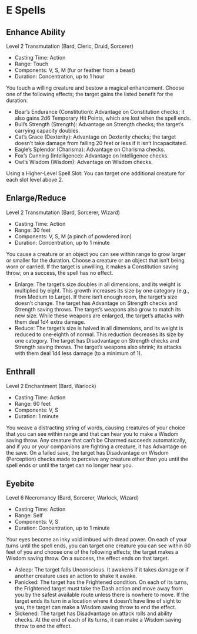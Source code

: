 <!-- Source: docs/srd/SRD_CC_v5.2.1.pdf (E spells) -->

# E Spells

## Enhance Ability
Level 2 Transmutation (Bard, Cleric, Druid, Sorcerer)

- Casting Time: Action
- Range: Touch
- Components: V, S, M (fur or feather from a beast)
- Duration: Concentration, up to 1 hour

You touch a willing creature and bestow a magical enhancement. Choose one of the following effects; the target gains the listed benefit for the duration:
- Bear’s Endurance (Constitution): Advantage on Constitution checks; it also gains 2d6 Temporary Hit Points, which are lost when the spell ends.
- Bull’s Strength (Strength): Advantage on Strength checks; the target’s carrying capacity doubles.
- Cat’s Grace (Dexterity): Advantage on Dexterity checks; the target doesn’t take damage from falling 20 feet or less if it isn’t Incapacitated.
- Eagle’s Splendor (Charisma): Advantage on Charisma checks.
- Fox’s Cunning (Intelligence): Advantage on Intelligence checks.
- Owl’s Wisdom (Wisdom): Advantage on Wisdom checks.

Using a Higher‑Level Spell Slot: You can target one additional creature for each slot level above 2.

## Enlarge/Reduce
Level 2 Transmutation (Bard, Sorcerer, Wizard)

- Casting Time: Action
- Range: 30 feet
- Components: V, S, M (a pinch of powdered iron)
- Duration: Concentration, up to 1 minute

You cause a creature or an object you can see within range to grow larger or smaller for the duration. Choose a creature or an object that isn’t being worn or carried. If the target is unwilling, it makes a Constitution saving throw; on a success, the spell has no effect.
- Enlarge: The target’s size doubles in all dimensions, and its weight is multiplied by eight. This growth increases its size by one category (e.g., from Medium to Large). If there isn’t enough room, the target’s size doesn’t change. The target has Advantage on Strength checks and Strength saving throws. The target’s weapons also grow to match its new size. While these weapons are enlarged, the target’s attacks with them deal 1d4 extra damage.
- Reduce: The target’s size is halved in all dimensions, and its weight is reduced to one‑eighth of normal. This reduction decreases its size by one category. The target has Disadvantage on Strength checks and Strength saving throws. The target’s weapons also shrink; its attacks with them deal 1d4 less damage (to a minimum of 1).

## Enthrall
Level 2 Enchantment (Bard, Warlock)

- Casting Time: Action
- Range: 60 feet
- Components: V, S
- Duration: 1 minute

You weave a distracting string of words, causing creatures of your choice that you can see within range and that can hear you to make a Wisdom saving throw. Any creature that can’t be Charmed succeeds automatically, and if you or your companions are fighting a creature, it has Advantage on the save. On a failed save, the target has Disadvantage on Wisdom (Perception) checks made to perceive any creature other than you until the spell ends or until the target can no longer hear you.

## Eyebite
Level 6 Necromancy (Bard, Sorcerer, Warlock, Wizard)

- Casting Time: Action
- Range: Self
- Components: V, S
- Duration: Concentration, up to 1 minute

Your eyes become an inky void imbued with dread power. On each of your turns until the spell ends, you can target one creature you can see within 60 feet of you and choose one of the following effects; the target makes a Wisdom saving throw. On a success, the effect ends on that target.
- Asleep: The target falls Unconscious. It awakens if it takes damage or if another creature uses an action to shake it awake.
- Panicked: The target has the Frightened condition. On each of its turns, the Frightened target must take the Dash action and move away from you by the safest available route unless there is nowhere to move. If the target ends its turn in a location where it doesn’t have line of sight to you, the target can make a Wisdom saving throw to end the effect.
- Sickened: The target has Disadvantage on attack rolls and ability checks. At the end of each of its turns, it can make a Wisdom saving throw to end the effect.
